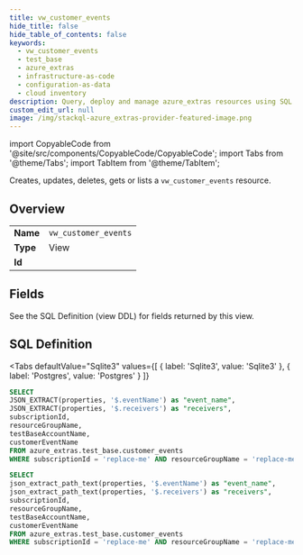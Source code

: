 ```yaml
--- 
title: vw_customer_events
hide_title: false
hide_table_of_contents: false
keywords:
  - vw_customer_events
  - test_base
  - azure_extras
  - infrastructure-as-code
  - configuration-as-data
  - cloud inventory
description: Query, deploy and manage azure_extras resources using SQL
custom_edit_url: null
image: /img/stackql-azure_extras-provider-featured-image.png
---
```


import CopyableCode from '@site/src/components/CopyableCode/CopyableCode';
import Tabs from '@theme/Tabs';
import TabItem from '@theme/TabItem';

Creates, updates, deletes, gets or lists a <code>vw_customer_events</code> resource.

## Overview
<table><tbody>
<tr><td><b>Name</b></td><td><code>vw_customer_events</code></td></tr>
<tr><td><b>Type</b></td><td>View</td></tr>
<tr><td><b>Id</b></td><td><CopyableCode code="azure_extras.test_base.vw_customer_events" /></td></tr>
</tbody></table>

## Fields

See the SQL Definition (view DDL) for fields returned by this view.

## SQL Definition

<Tabs
defaultValue="Sqlite3"
values={[
{ label: 'Sqlite3', value: 'Sqlite3' },
{ label: 'Postgres', value: 'Postgres' }
]}
>
<TabItem value="Sqlite3">

```sql
SELECT
JSON_EXTRACT(properties, '$.eventName') as "event_name",
JSON_EXTRACT(properties, '$.receivers') as "receivers",
subscriptionId,
resourceGroupName,
testBaseAccountName,
customerEventName
FROM azure_extras.test_base.customer_events
WHERE subscriptionId = 'replace-me' AND resourceGroupName = 'replace-me' AND testBaseAccountName = 'replace-me';
```

</TabItem>
<TabItem value="Postgres">

```sql
SELECT
json_extract_path_text(properties, '$.eventName') as "event_name",
json_extract_path_text(properties, '$.receivers') as "receivers",
subscriptionId,
resourceGroupName,
testBaseAccountName,
customerEventName
FROM azure_extras.test_base.customer_events
WHERE subscriptionId = 'replace-me' AND resourceGroupName = 'replace-me' AND testBaseAccountName = 'replace-me';
```

</TabItem>
</Tabs>
